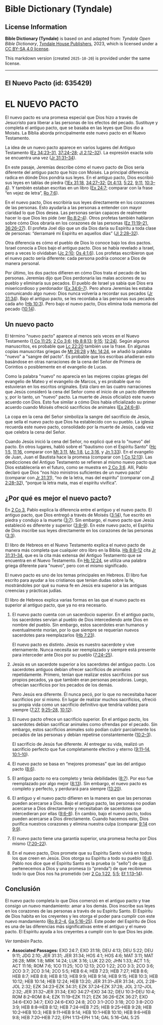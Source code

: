 # Bible Dictionary (Tyndale)

## License Information

**Bible Dictionary (Tyndale)** is based on and adapted from: _Tyndale Open Bible Dictionary_, [Tyndale House Publishers](https://tyndaleopenresources.com/), 2023, which is licensed under a [CC BY-SA 4.0 license](https://creativecommons.org/licenses/by-sa/4.0/legalcode.en).

This markdown version (created `2025-10-20`) is provided under the same license.



--------------------------------

## El Nuevo Pacto (id: 635429)

EL NUEVO PACTO
==============

El nuevo pacto es una promesa especial que Dios hizo a través de Jesucristo para liberar a las personas de los efectos del pecado. Sustituye y completa el antiguo pacto, que se basaba en las leyes que Dios dio a Moisés. La Bíblia aborda principalmente este nuevo pacto en el Nuevo Testamento.

La idea de un nuevo pacto aparece en varios lugares del Antiguo Testamento ([Ez 34:23–31](https://ref.ly/Ezek34:23-Ezek34:31), [37:24–28;](https://ref.ly/Ezek37:24-Ezek37:28) [Jl 2:12–32](https://ref.ly/Joel2:12-Joel2:32)). La expresión exacta solo se encuentra una vez ([Jr 31:31–34](https://ref.ly/Jer31:31-Jer31:34)).

En este pasaje, Jeremías describe cómo el nuevo pacto de Dios sería diferente del antiguo pacto que hizo con Moisés. La principal diferencia radica en dónde Dios pondría sus leyes. En el antiguo pacto, Dios escribió sus leyes en tablas de piedra ([1Ex 31:18](https://ref.ly/Exod31:18), [34:27–32;](https://ref.ly/Exod34:27-Exod34:32) [Dt 4:13](https://ref.ly/Deut4:13), [5:22](https://ref.ly/Deut5:22), [9:11](https://ref.ly/Deut9:11), [10:3–4](https://ref.ly/Deut10:3-Deut10:4)). Y también estaban escritas en un libro ([Ex 24:7;](https://ref.ly/Exod24:7) comparar con la frase “en vejez de letra”, [Ro 7:6](https://ref.ly/Rom7:6)).

En el nuevo pacto, Dios escribiría sus leyes directamente en los corazones de las personas. Esto ayudaría a las personas a entender con mayor claridad lo que Dios desea. Las personas serían capaces de realmente hacer lo que Dios les pide (ver [Ro 8:2–4](https://ref.ly/Rom8:2-Rom8:4)). Otros profetas también hablaron sobre cómo Dios obraría en los corazones de las personas ([Ez 11:19–21,](https://ref.ly/Ezek11:19-Ezek11:21) [36:26–27](https://ref.ly/Ezek36:26-Ezek36:27)). El profeta Joel dijo que un día Dios daría su Espíritu a toda clase de personas: “derramaré mi Espíritu en aquellos días” ([Jl 2:28–32](https://ref.ly/Joel2:28-Joel2:32)).

Otra diferencia es cómo el pueblo de Dios lo conoce bajo los dos pactos. Israel conocía a Dios bajo el antiguo pacto. Dios se había revelado a Israel, pero a veces lo olvidaban ([Jc 2:10](https://ref.ly/Judg2:10); [Os 4:1,6](https://ref.ly/Hos4:1,Hos4:6)). Los profetas escribieron que el nuevo pacto sería diferente: cada persona podría conocer a Dios de manera personal.

Por último, los dos pactos difieren en cómo Dios trata el pecado de las personas. Jeremías dijo que Dios perdonaría las malas acciones de su pueblo y eliminaría sus pecados. El pueblo de Israel ya sabía que Dios era misericordioso y perdonador ([Ex 34:6–7](https://ref.ly/Exod34:6-Exod34:7)). Pero ahora Jeremías les estaba comunicando algo nuevo: Dios nunca volvería a recordar sus pecados ([Jr 31:34](https://ref.ly/Jer31:34)). Bajo el antiguo pacto, se les recordaba a las personas sus pecados cada año ([Hb 10:3](https://ref.ly/Heb10:3)). Pero bajo el nuevo pacto, Dios elimina toda memoria del pecado ([10:14](https://ref.ly/Heb10:14)).

Un nuevo pacto
--------------

El término "nuevo pacto" aparece al menos seis veces en el Nuevo Testamento ([1 Co 11:25;](https://ref.ly/1Cor11:25) [2 Co 3:6;](https://ref.ly/2Cor3:6) [Hb 8:8,13](https://ref.ly/Heb8:8,Heb8:13); [9:15](https://ref.ly/Heb9:15); [12:24\)](https://ref.ly/Heb12:24). Según algunos manuscritos, es probable que [Lc 22:20](https://ref.ly/Luke22:20) también use la frase. En algunas copias manuscritas griegas de [Mt 26:28](https://ref.ly/Matt26:28) y [Mc 14:24](https://ref.ly/Mark14:24), se añadió la palabra "nuevo" a "sangre del pacto". Es probable que los escribas añadieran esto basándose en otras narraciones de la cena del Señor de Primera de Corintios o posiblemente en el evangelio de Lucas.

Como la palabra "nuevo" no aparecía en las mejores copias griegas del evangelio de Mateo y el evangelio de Marcos, y es probable que no estuvieran en los escritos originales. Está claro en las cuatro narraciones que Jesús consideró la cena del Señor como el inicio de un pacto diferente y, por lo tanto, un "nuevo" pacto. La muerte de Jesús oficializó este nuevo acuerdo con Dios. Esto fue similar a cómo Dios había oficializado su primer acuerdo cuando Moisés ofreció sacrificios de animales ([Ex 24:6–8](https://ref.ly/Exod24:6-Exod24:8)).

La copa en la cena del Señor simboliza la sangre del sacrificio de Jesús, que sella el nuevo pacto que Dios ha establecido con su pueblo. La iglesia recuerda este nuevo pacto, consolidado por la muerte de Jesús, cada vez que celebra la cena del Señor.

Cuando Jesús inició la cena del Señor, no explicó qué era lo "nuevo" del pacto. En otros lugares, habló sobre el "bautismo con el Espíritu Santo" ([Hc 1:5,](https://ref.ly/Acts1:5) [11:16,](https://ref.ly/Acts11:16) comparar con [Mt 3:11,](https://ref.ly/Matt3:11) [Mc 1:8,](https://ref.ly/Mark1:8) [Lc 3:16,](https://ref.ly/Luke3:16) y [Jn 1:33](https://ref.ly/John1:33)). En el evangelio de Juan, Juan el Bautista hace la promesa (comparar con [1 Co 12:13](https://ref.ly/1Cor12:13)). Las predicciones del Antiguo Testamento se refieren al mismo nuevo pacto que Dios establecería en el futuro, como se muestra en [2 Co 3:6](https://ref.ly/2Cor3:6). Allí, Pablo declaró que Dios “nos hizo ministros suficientes de un nuevo pacto” (comparar con [Jr 31:31](https://ref.ly/Jer31:31)), “no de la letra, mas del espíritu” (comparar con [Jl 2:28–32](https://ref.ly/Joel2:28-Joel2:32)), “porque la letra mata, mas el espíritu vivifica”.

¿Por qué es mejor el nuevo pacto?
---------------------------------

En [2 Co 3](https://ref.ly/2Cor3:1-2Cor3:18), Pablo explica la diferencia entre el antiguo y el nuevo pacto. El antiguo pacto, que Dios entregó a través de Moisés ([3:14](https://ref.ly/2Cor3:14)), fue escrito en piedra y condujo a la muerte ([3:7](https://ref.ly/2Cor3:7)). Sin embargo, el nuevo pacto que Jesús estableció es diferente y superior ([3:8–9](https://ref.ly/2Cor3:8-2Cor3:9)). En este nuevo pacto, el Espíritu de Dios inscribe sus leyes directamente en los corazones de las personas ([3:3](https://ref.ly/2Cor3:3)).

El libro de Hebreos en el Nuevo Testamento explica el nuevo pacto de manera más completa que cualquier otro libro en la Bíblia. [Hb 8:8–12](https://ref.ly/Heb8:8-Heb8:12) cita [Jr 31:31–34](https://ref.ly/Jer31:31-Jer31:34), que es la cita más extensa del Antiguo Testamento que se encuentra en el Nuevo Testamento. En [Hb 12:24](https://ref.ly/Heb12:24), se utiliza una palabra griega diferente para "nuevo", pero con el mismo significado.

El nuevo pacto es uno de los temas principales en Hebreos. El libro fue escrito para ayudar a los cristianos que tenían dudas sobre la fe, mostrándoles por qué su nueva fe en Jesús era superior a las antiguas creencias y prácticas judías.

El libro de Hebreos explica varias formas en las que el nuevo pacto es superior al antiguo pacto, que ya no era necesario.

1. El nuevo pacto cuenta con un sacerdocio superior. En el antiguo pacto, los sacerdotes servían al pueblo de Dios intercediendo ante Dios en nombre del pueblo. Sin embargo, estos sacerdotes eran humanos y eventualmente morían, por lo que siempre se requerían nuevos sacerdotes para reemplazarlos ([Hb 7:23](https://ref.ly/Heb7:23)).

    El nuevo pacto es distinto. Jesús es nuestro sacerdote y vive eternamente. Nunca necesita ser reemplazado y siempre está presente para interceder ante Dios por su pueblo ([7:24–25](https://ref.ly/Heb7:24-Heb7:25)).

2. Jesús es un sacerdote superior a los sacerdotes del antiguo pacto. Los sacerdotes antiguos debían ofrecer sacrificios de animales repetidamente. Primero, tenían que realizar estos sacrificios por sus propios pecados, ya que también eran personas pecadoras. Luego, ofrecían sacrificios por los pecados de los demás.

    Pero Jesús era diferente. Él nunca pecó, por lo que no necesitaba hacer sacrificios por sí mismo. En lugar de realizar muchos sacrificios, ofreció su propia vida como un sacrificio definitivo que tendría validez para siempre ([7:27,](https://ref.ly/Heb7:27) [9:25–28,](https://ref.ly/Heb9:25-Heb9:28) [10:12](https://ref.ly/Heb10:12)).

3. El nuevo pacto ofrece un sacrificio superior. En el antiguo pacto, los sacerdotes debían sacrificar animales como ofrendas por el pecado. Sin embargo, estos sacrificios animales solo podían cubrir parcialmente los pecados de las personas y debían repetirse constantemente ([10:2–3](https://ref.ly/Heb10:2-Heb10:3)).

    El sacrificio de Jesús fue diferente. Al entregar su vida, realizó un sacrificio perfecto que fue completamente efectivo y eterno ([9:11–14,](https://ref.ly/Heb9:11-Heb9:14) [10:1–10](https://ref.ly/Heb10:1-Heb10:10)).

4. El nuevo pacto se basa en “mejores promesas” que las del antiguo pacto ([8:6](https://ref.ly/Heb8:6)).
5. El antiguo pacto no era completo y tenía debilidades ([8:7](https://ref.ly/Heb8:7)). Por eso fue reemplazado por algo mejor ([8:13](https://ref.ly/Heb8:13)). Sin embargo, el nuevo pacto es completo y perfecto, y perdurará para siempre ([13:20](https://ref.ly/Heb13:20)).
6. El antiguo y el nuevo pacto difieren en la manera en que las personas pueden acercarse a Dios. Bajo el antiguo pacto, las personas no podían acercarse a Dios directamente y necesitaban de sacerdotes que intercedieran por ellas ([9:6–8](https://ref.ly/Heb9:6-Heb9:8)). En cambio, bajo el nuevo pacto, todos pueden acercarse a Dios directamente. Cuando hacemos esto, Dios purifica nuestros corazones y elimina nuestra culpa (comparar [9:14](https://ref.ly/Heb9:14) con [9:9](https://ref.ly/Heb9:9)).
7. El nuevo pacto tiene una garantía superior, una promesa hecha por Dios mismo ([7:20–22](https://ref.ly/Heb7:20-Heb7:22)).
8. En el nuevo pacto, Dios promete que su Espíritu Santo vivirá en todos los que creen en Jesús. Dios otorga su Espíritu a todo su pueblo ([6:4](https://ref.ly/Heb6:4)). Pablo nos dice que el Espíritu Santo es la prueba (o "sello") de que pertenecemos a Dios y una promesa (o "prenda") de que recibiremos todo lo que Dios nos ha prometido (ver [2 Co 1:22,](https://ref.ly/2Cor1:22) [5:5;](https://ref.ly/2Cor5:5) [Ef 1:13–14](https://ref.ly/Eph1:13-Eph1:14)).

Conclusión
----------

El nuevo pacto completa lo que Dios comenzó en el antiguo pacto y trae consigo un nuevo mandamiento: amar a los demás. Dios inscribe sus leyes en los corazones de las personas a través de su Espíritu Santo. El Espíritu de Dios habita en los creyentes y les otorga el poder para cumplir con este nuevo mandamiento ([Ro 8:2–4,](https://ref.ly/Rom8:2-Rom8:4) [Ga 5:16–25](https://ref.ly/Gal5:16-Gal5:25)). Este poder del Espíritu de Dios es una de las diferencias más significativas entre el antiguo y el nuevo pacto. El Espíritu ayuda a los creyentes a cumplir con lo que Dios les pide.

*Ver también* Pacto.

* **Associated Passages:** EXO 24:7; EXO 31:18; DEU 4:13; DEU 5:22; DEU 9:11; JDG 2:10; JER 31:31; JER 31:34; HOS 4:1; HOS 4:6; MAT 3:11; MAT 26:28; MRK 1:8; MRK 14:24; LUK 3:16; LUK 22:20; JHN 1:33; ACT 1:5; ACT 11:16; ROM 7:6; 1CO 11:25; 1CO 12:13; 2CO 1:22; 2CO 3:3; 2CO 3:6; 2CO 3:7; 2CO 3:14; 2CO 5:5; HEB 6:4; HEB 7:23; HEB 7:27; HEB 8:6; HEB 8:7; HEB 8:8; HEB 8:13; HEB 9:9; HEB 9:14; HEB 9:15; HEB 10:3; HEB 10:12; HEB 10:14; HEB 12:24; HEB 13:20; JER 31:31–JER 31:34; JOL 2:28–JOL 2:32; EZK 34:23–EZK 34:31; EZK 37:24–EZK 37:28; JOL 2:12–JOL 2:32; JER 31:32–JER 31:34; EXO 34:27–EXO 34:32; DEU 10:3–DEU 10:4; ROM 8:2–ROM 8:4; EZK 11:19–EZK 11:21; EZK 36:26–EZK 36:27; EXO 34:6–EXO 34:7; EXO 24:6–EXO 24:8; 2CO 3:1–2CO 3:18; 2CO 3:8–2CO 3:9; HEB 8:8–HEB 8:12; HEB 7:24–HEB 7:25; HEB 9:25–HEB 9:28; HEB 10:2–HEB 10:3; HEB 9:11–HEB 9:14; HEB 10:1–HEB 10:10; HEB 9:6–HEB 9:8; HEB 7:20–HEB 7:22; EPH 1:13–EPH 1:14; GAL 5:16–GAL 5:25

